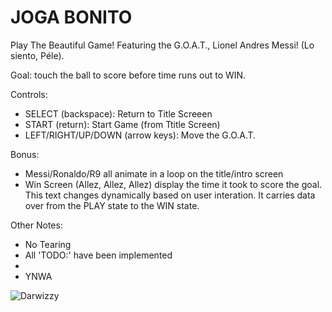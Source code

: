 # JOGA BONITO
Play The Beautiful Game! Featuring the G.O.A.T., Lionel Andres Messi! (Lo siento, Péle). 

Goal: touch the ball to score before time runs out to WIN. 

Controls:
- SELECT (backspace): Return to Title Screeen
- START (return): Start Game (from Ttitle Screen)
- LEFT/RIGHT/UP/DOWN (arrow keys): Move the G.O.A.T.


Bonus:
- Messi/Ronaldo/R9 all animate in a loop on the title/intro screen
- Win Screen (Allez, Allez, Allez) display the time it took to score the goal. This text changes dynamically based on user interation. It carries data over from the PLAY state to the WIN state. 

Other Notes:
- No Tearing
- All 'TODO:' have been implemented
- 
- YNWA

![Darwizzy](https://static.wikia.nocookie.net/liverpoolfc/images/5/57/DNunez2023.jpeg/revision/latest?cb=20230828164514)